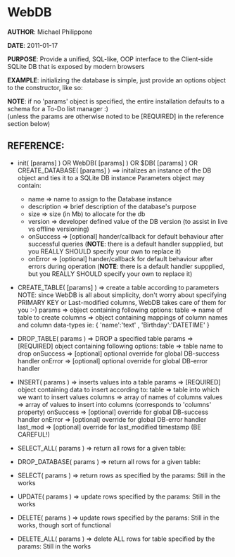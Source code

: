 WebDB
======
**AUTHOR**: Michael Philippone

**DATE**: 2011-01-17

**PURPOSE**:  Provide a unified, SQL-like, OOP interface to the Client-side SQLite DB that is exposed by modern browsers

**EXAMPLE**: initializing the database is simple, just provide an options object to the constructor, like so:
	<script type="text/javascript">
		var webdb = WebDB();
		// OR
		var webdb = $DB();
	</script>

**NOTE**: if no 'params' object is specified, the entire installation defaults to a schema for a To-Do list manager :)  
(unless the params are otherwise noted to be [REQUIRED] in the reference section below)


REFERENCE:  
-----------------

*	init( [params] ) OR WebDB( [params] ) OR $DB( [params] ) OR CREATE_DATABASE( [params] ) ==> initalizes an instance of the DB object and ties it to a SQLite DB instance
	Parameters object may contain:
	*	name				=>	name to assign to the Database instance
	*	description	=>	brief description of the database's purpose
	*	size				=>	size (in Mb) to allocate for the db
	*	version			=>	developer defined value of the DB version 
										(to assist in live vs offline versioning)
	*	onSuccess		=>	[optional] hander/callback for default behaviour after successful queries  (**NOTE**: there is a default handler suppplied, but you REALLY SHOULD specify your own to replace it)
	*	onError			=>	[optional] hander/callback for default behaviour after errors during operation  (**NOTE**: there is a default handler suppplied, but you REALLY SHOULD specify your own to replace it)

*	CREATE_TABLE( [params] )  => create a table according to parameters
																	NOTE: since WebDB is all about simplicity, 
																		don't worry about specifying PRIMARY KEY or Last-modified
																		columns, WebDB takes care of them for you :-)
		params => object containing following options:
			table		=>	name of table to create
			columns	=> object containing mappings of column names and column data-types
									ie: { 'name':'text' , 'Birthday':'DATETIME' }

*	DROP_TABLE( params ) => DROP a specified table
		params => [REQUIRED] object containing following options:
			table 		=> 	table name to drop
			onSuccess	=>	[optional] optional override for global DB-success handler
			onError		=>	[optional] optional override for global DB-error handler

*	INSERT( params ) => inserts values into a table
		params => [REQUIRED] object containing data to insert according to:
			table	 		=> table into which we want to insert values
			columns 	=> array of names of columns
			values 		=> array of values to insert into columns (corresponds to 'columns' property)
			onSuccess	=> [optional] override for global DB-success handler
				onError		=> [optional] override for global DB-error handler
			last_mod	=> [optional] override for last_modified timestamp (BE CAREFUL!)

*	SELECT_ALL( params ) => return all rows for a given table:

*	DROP_DATABASE( params ) => return all rows for a given table:

*	SELECT( params ) => return rows as specified by the params:
			Still in the works

*	UPDATE( params ) => update rows specified by the params:
			Still in the works

*	DELETE( params ) => update rows specified by the params:
			Still in the works, though sort of functional

*	DELETE_ALL( params ) => delete ALL rows for table specified by the params:
			Still in the works


